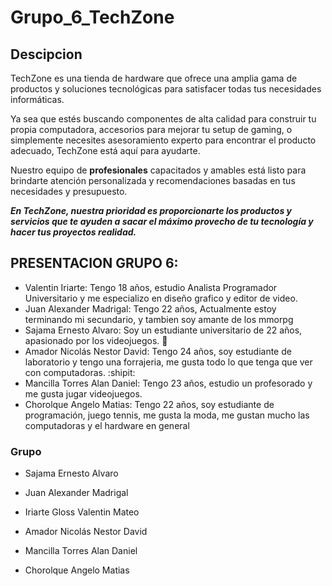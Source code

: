 # Grupo_6_TechZone

## Descipcion 

TechZone es una tienda de hardware que ofrece una amplia gama de productos y soluciones tecnológicas para satisfacer todas tus necesidades informáticas.

Ya sea que estés buscando componentes de alta calidad para construir tu propia computadora, accesorios para mejorar tu setup de gaming, o simplemente necesites asesoramiento experto para encontrar el producto adecuado, TechZone está aquí para ayudarte. 

Nuestro equipo de **profesionales** capacitados y amables está listo para brindarte atención personalizada y recomendaciones basadas en tus necesidades y presupuesto. 

***En TechZone, nuestra prioridad es proporcionarte los productos y servicios que te ayuden a sacar el máximo provecho de tu tecnología y hacer tus proyectos realidad.***

## PRESENTACION GRUPO 6:
- Valentin Iriarte: Tengo 18 años, estudio Analista Programador Universitario y me especializo en diseño grafico y editor de video.
- Juan Alexander Madrigal: Tengo 22 años, Actualmente estoy terminando mi secundario, y tambien soy amante de los mmorpg
- Sajama Ernesto Alvaro: Soy un estudiante universitario de 22 años, apasionado por los videojuegos. :beaver:
- Amador Nicolás Nestor David: Tengo 24 años, soy estudiante de laboratorio y tengo una forrajeria, me gusta todo lo que tenga que ver con computadoras. :shipit:
- Mancilla Torres Alan Daniel: Tengo 23 años, estudio un profesorado y me gusta jugar videojuegos.
- Chorolque Angelo Matias: Tengo 22 años, soy estudiante de programación, juego tennis, me gusta la moda, me gustan mucho las computadoras y el hardware en general
  
### Grupo 
- Sajama Ernesto Alvaro
- Juan Alexander Madrigal
- Iriarte Gloss Valentin Mateo 
- Amador Nicolás Nestor David
- Mancilla Torres Alan Daniel

- Chorolque Angelo Matias 
